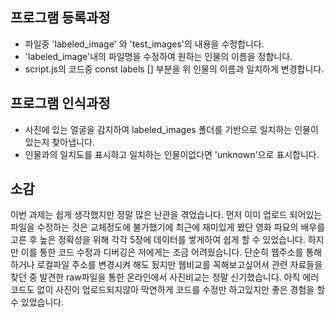 ## 프로그램 등록과정
  - 파일중 'labeled_image' 와 'test_images'의 내용을 수정합니다.
  - 'labeled_image'내의 파일명을 수정하여 원하는 인물의 이름을 정합니다.
  - script.js의 코드중 const labels [] 부분을 위 인물의 이름과 일치하게 변경합니다. 
    
## 프로그램 인식과정 
  - 사진에 있는 얼굴을 감지하여 labeled_images 폴더를 기반으로 일치하는 인물이 있는지 찾아냅니다.
  - 인물과의 일치도를 표시하고 일치하는 인물이없다면 'unknown'으로 표시합니다.
    
## 소감
이번 과제는 쉽게 생각했지만 정말 많은 난관을 겪었습니다. 먼저 이미 업로드 되어있는 파일을 수정하는 것은 교체정도에 불가했기에 최근에 재미있게 봤단 영화 파묘의 배우를 고른 후 높은 정확성을 위해 각각 5장에 데이터를 쌓게하여 쉽게 할 수 있었습니다. 하지만 이를 통한 코드 수정과 디버깅은 저에게는 조금 어려웠습니다. 단순히 웹주소를 통해 하거나 로컬파일 주소를 변경시켜 해도 됬지만 웹비교를 꼭해보고싶어서 관련 자료들을 찾던 중 발견한 raw파일을 통한 온라인에서 사진비교는 정말 신기했습니다. 아직 에러 코드도 없이 사진이 업로드되지않아 막연하게 코드를 수정만 하고있지만 좋은 경험을 할 수 있었습니다.
